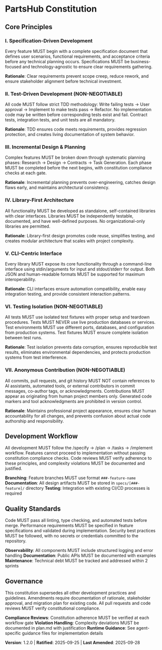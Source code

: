 # PartsHub Constitution
<!--
Sync Impact Report:
Version change: 1.1.0 → 1.2.0
Modified principles: None
Added sections: VII. Anonymous Contribution (new principle added)
Removed sections: None
Templates requiring updates:
  ✅ plan-template.md - agent references remain generic for flexibility
  ✅ spec-template.md - no changes needed
  ✅ tasks-template.md - no changes needed
Follow-up TODOs: None - commit authorship requirements incorporated
-->

## Core Principles

### I. Specification-Driven Development
Every feature MUST begin with a complete specification document that defines user scenarios, functional requirements, and acceptance criteria before any technical planning occurs. Specifications MUST be business-focused and technology-agnostic to ensure clear requirements gathering.

**Rationale**: Clear requirements prevent scope creep, reduce rework, and ensure stakeholder alignment before technical investment.

### II. Test-Driven Development (NON-NEGOTIABLE)
All code MUST follow strict TDD methodology: Write failing tests → User approval → Implement to make tests pass → Refactor. No implementation code may be written before corresponding tests exist and fail. Contract tests, integration tests, and unit tests are all mandatory.

**Rationale**: TDD ensures code meets requirements, provides regression protection, and creates living documentation of system behavior.

### III. Incremental Design & Planning
Complex features MUST be broken down through systematic planning phases: Research → Design → Contracts → Task Generation. Each phase MUST be completed before the next begins, with constitution compliance checks at each gate.

**Rationale**: Incremental planning prevents over-engineering, catches design flaws early, and maintains architectural consistency.

### IV. Library-First Architecture
All functionality MUST be developed as standalone, self-contained libraries with clear interfaces. Libraries MUST be independently testable, documented, and have well-defined purposes. No organizational-only libraries are permitted.

**Rationale**: Library-first design promotes code reuse, simplifies testing, and creates modular architecture that scales with project complexity.

### V. CLI-Centric Interface
Every library MUST expose its core functionality through a command-line interface using stdin/arguments for input and stdout/stderr for output. Both JSON and human-readable formats MUST be supported for maximum interoperability.

**Rationale**: CLI interfaces ensure automation compatibility, enable easy integration testing, and provide consistent interaction patterns.

### VI. Testing Isolation (NON-NEGOTIABLE)
All tests MUST use isolated test fixtures with proper setup and teardown procedures. Tests MUST NEVER use live production databases or services. Test environments MUST use different ports, databases, and configuration from production systems. Test fixtures MUST ensure complete isolation between test runs.

**Rationale**: Test isolation prevents data corruption, ensures reproducible test results, eliminates environmental dependencies, and protects production systems from test interference.

### VII. Anonymous Contribution (NON-NEGOTIABLE)
All commits, pull requests, and git history MUST NOT contain references to AI assistants, automated tools, or external contributors in commit messages, co-author tags, or acknowledgments. Contributions MUST appear as originating from human project members only. Generated code markers and tool acknowledgments are prohibited in version control.

**Rationale**: Maintains professional project appearance, ensures clear human accountability for all changes, and prevents confusion about actual code authorship and responsibility.

## Development Workflow

All development MUST follow the /specify → /plan → /tasks → /implement workflow. Features cannot proceed to implementation without passing constitution compliance checks. Code reviews MUST verify adherence to these principles, and complexity violations MUST be documented and justified.

**Branching**: Feature branches MUST use format `###-feature-name`
**Documentation**: All design artifacts MUST be stored in `specs/[###-feature]/` directory
**Testing**: Integration with existing CI/CD processes is required

## Quality Standards

Code MUST pass all linting, type checking, and automated tests before merge. Performance requirements MUST be specified in feature specifications and validated during implementation. Security best practices MUST be followed, with no secrets or credentials committed to the repository.

**Observability**: All components MUST include structured logging and error handling
**Documentation**: Public APIs MUST be documented with examples
**Maintenance**: Technical debt MUST be tracked and addressed within 2 sprints

## Governance

This constitution supersedes all other development practices and guidelines. Amendments require documentation of rationale, stakeholder approval, and migration plan for existing code. All pull requests and code reviews MUST verify constitutional compliance.

**Compliance Reviews**: Constitution adherence MUST be verified at each workflow gate
**Violation Handling**: Complexity deviations MUST be documented in plan.md with justification
**Runtime Guidance**: See agent-specific guidance files for implementation details

**Version**: 1.2.0 | **Ratified**: 2025-09-25 | **Last Amended**: 2025-09-28